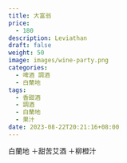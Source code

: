 ```yaml
---
title: 大富翁
price:
  - 180
description: Leviathan
draft: false
weight: 50
image: images/wine-party.png
categories:
  - 啤酒 調酒
  - 白蘭地
tags:
  - 香甜酒
  - 調酒
  - 白蘭地
  - 果汁
date: 2023-08-22T20:21:16+08:00
---
```

 白蘭地 ＋甜苦艾酒 ＋柳橙汁